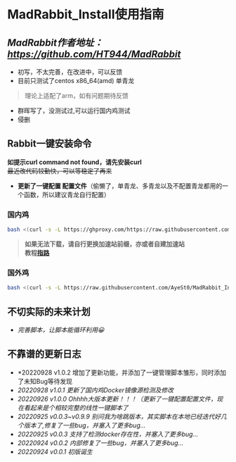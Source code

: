 # MadRabbit_Install使用指南

## *MadRabbit作者地址：https://github.com/HT944/MadRabbit* 

* 初写，不太完善，在改进中，可以反馈  
* 目前只测试了centos  x86_64(amd) 单青龙
>理论上适配了arm，如有问题期待反馈
* 群晖写了，没测试过,可以运行国内鸡测试  
* 侵删
## Rabbit一键安装命令
 
**如提示curl command not found，请先安装curl**  
~~最近改代码较勤快，可以等稳定了再来~~
* **更新了一键配置 配置文件**（偷懒了，单青龙、多青龙以及不配置青龙都用的一个函数，所以建议青龙自行配置）

### 国内鸡
```bash
bash <(curl -s -L https://ghproxy.com/https://raw.githubusercontent.com/AyeSt0/MadRabbit_Install/master/RabbitInstall.sh)
```
>**如果无法下载，请自行更换加速站前缀，亦或者自建加速站  
教程[指路](https://www.kejiwanjia.com/jiaocheng/105320.html)**
### 国外鸡
```bash
bash <(curl -s -L https://raw.githubusercontent.com/AyeSt0/MadRabbit_Install/master/RabbitInstall.sh)
```
## 不切实际的未来计划
* *完善脚本，让脚本能循环利用😀*  

## 不靠谱的更新日志
* *20220928 v1.0.2 增加了更新功能，并添加了一键管理脚本雏形，同时添加了未知Bug等待发现
* *20220928 v1.0.1 更新了国内鸡Docker镜像源检测及修改*
* *20220926 v1.0.0 Ohhhh大版本更新！！！（更新了一键配置配置文件，现在看起来是个相较完整的线性一键脚本了*  
* *20220925 v0.0.3~v0.9.9 别问我为啥跳版本，其实脚本在本地已经迭代好几个版本了,修复了一些bug，并塞入了更多bug...*  
* *20220925 v0.0.3 支持了检测docker存在性，并塞入了更多bug...*  
* *20220924 v0.0.2 内部修复了一些bug，并塞入了更多bug...*  
* *20220924 v0.0.1 初版诞生*  
